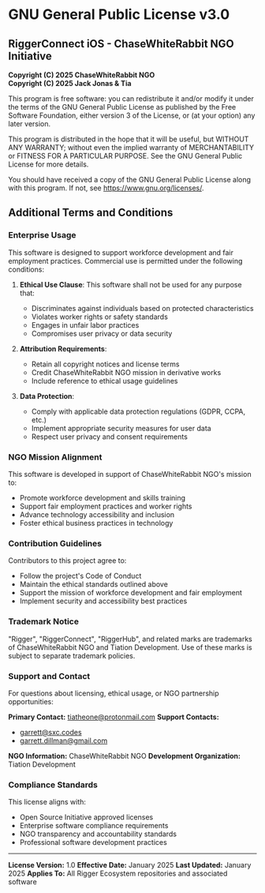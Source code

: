 # GNU General Public License v3.0

## RiggerConnect iOS - ChaseWhiteRabbit NGO Initiative

**Copyright (C) 2025 ChaseWhiteRabbit NGO**  
**Copyright (C) 2025 Jack Jonas & Tia**  

This program is free software: you can redistribute it and/or modify
it under the terms of the GNU General Public License as published by
the Free Software Foundation, either version 3 of the License, or
(at your option) any later version.

This program is distributed in the hope that it will be useful,
but WITHOUT ANY WARRANTY; without even the implied warranty of
MERCHANTABILITY or FITNESS FOR A PARTICULAR PURPOSE.  See the
GNU General Public License for more details.

You should have received a copy of the GNU General Public License
along with this program.  If not, see <https://www.gnu.org/licenses/>.

## Additional Terms and Conditions

### Enterprise Usage
This software is designed to support workforce development and fair employment practices. Commercial use is permitted under the following conditions:

1. **Ethical Use Clause**: This software shall not be used for any purpose that:
   - Discriminates against individuals based on protected characteristics
   - Violates worker rights or safety standards
   - Engages in unfair labor practices
   - Compromises user privacy or data security

2. **Attribution Requirements**: 
   - Retain all copyright notices and license terms
   - Credit ChaseWhiteRabbit NGO mission in derivative works
   - Include reference to ethical usage guidelines

3. **Data Protection**: 
   - Comply with applicable data protection regulations (GDPR, CCPA, etc.)
   - Implement appropriate security measures for user data
   - Respect user privacy and consent requirements

### NGO Mission Alignment
This software is developed in support of ChaseWhiteRabbit NGO's mission to:
- Promote workforce development and skills training
- Support fair employment practices and worker rights
- Advance technology accessibility and inclusion
- Foster ethical business practices in technology

### Contribution Guidelines
Contributors to this project agree to:
- Follow the project's Code of Conduct
- Maintain the ethical standards outlined above
- Support the mission of workforce development and fair employment
- Implement security and accessibility best practices

### Trademark Notice
"Rigger", "RiggerConnect", "RiggerHub", and related marks are trademarks of ChaseWhiteRabbit NGO and Tiation Development. Use of these marks is subject to separate trademark policies.

### Support and Contact
For questions about licensing, ethical usage, or NGO partnership opportunities:

**Primary Contact:** tiatheone@protonmail.com
**Support Contacts:**
- garrett@sxc.codes  
- garrett.dillman@gmail.com

**NGO Information:** ChaseWhiteRabbit NGO
**Development Organization:** Tiation Development

### Compliance Standards
This license aligns with:
- Open Source Initiative approved licenses
- Enterprise software compliance requirements
- NGO transparency and accountability standards
- Professional software development practices

---

**License Version:** 1.0
**Effective Date:** January 2025
**Last Updated:** January 2025
**Applies To:** All Rigger Ecosystem repositories and associated software
